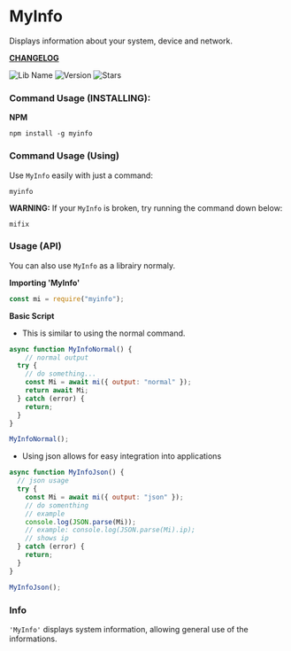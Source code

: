 # MyInfo
Displays information about your system, device and network.

**[CHANGELOG](https://github.com/GsLKS/MyInfo)**

![Lib Name](https://img.shields.io/static/v1?label=Librairy&message=MyInfo&color=blue) ![Version](https://img.shields.io/npm/v/myinfo.svg?logo=npm) ![Stars](https://img.shields.io/github/stars/GsLKS/MyInfo)

### Command Usage (INSTALLING):

**NPM**
```shell
npm install -g myinfo
```
### Command Usage (Using)

Use `MyInfo` easily with just a command:
```
myinfo
```

**WARNING:** If your `MyInfo` is broken, try running the command down below:
```
mifix
```

### Usage (API)

You can also use `MyInfo` as a librairy normaly.

**Importing 'MyInfo'**

```js
const mi = require("myinfo");
```

**Basic Script**

* This is similar to using the normal command.

```js
async function MyInfoNormal() {
    // normal output
  try {
    // do something...
    const Mi = await mi({ output: "normal" });
    return await Mi;
  } catch (error) {
    return;
  }
}

MyInfoNormal();
```

* Using json allows for easy integration into applications

```js
async function MyInfoJson() {
  // json usage
  try {
    const Mi = await mi({ output: "json" });
    // do somenthing
    // example
    console.log(JSON.parse(Mi));
    // example: console.log(JSON.parse(Mi).ip); 
    // shows ip
  } catch (error) {
    return;
  }
}

MyInfoJson();
```

### Info
`'MyInfo'` displays system information, allowing general use of the informations.

